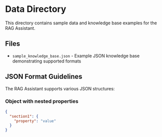 # Data Directory

This directory contains sample data and knowledge base examples for the RAG Assistant.

## Files

- `sample_knowledge_base.json` - Example JSON knowledge base demonstrating supported formats

## JSON Format Guidelines

The RAG Assistant supports various JSON structures:

### Object with nested properties
```json
{
  "section1": {
    "property": "value"
  }
}
